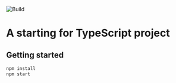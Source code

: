 ![Build](https://github.com/Atyn/ts-template-project/workflows/Build/badge.svg)

# A starting for TypeScript project

## Getting started

```bash
npm install
npm start
```
